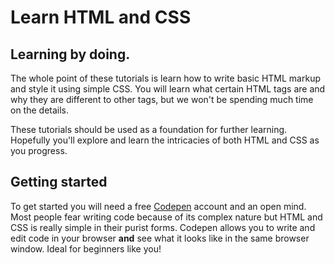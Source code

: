 # Learn HTML and CSS

## Learning by doing.

The whole point of these tutorials is learn how to write basic HTML markup and style it using simple CSS. You will learn what certain HTML tags are and why they are different to other tags, but we won't be spending much time on the details.

These tutorials should be used as a foundation for further learning. Hopefully you'll explore and learn the intricacies of both HTML and CSS as you progress.

## Getting started

To get started you will need a free [Codepen](http://www.codepen.io) account and an open mind. Most people fear writing code because of its complex nature but HTML and CSS is really simple in their purist forms. Codepen allows you to write and edit code in your browser **and** see what it looks like in the same browser window. Ideal for beginners like you!
